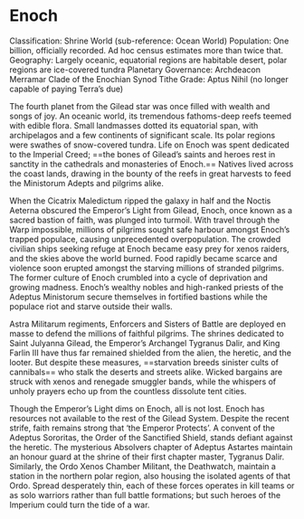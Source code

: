 # Enoch

Classification: Shrine World (sub-reference: Ocean World)
Population: One billion, officially recorded. Ad hoc census estimates more than twice that.
Geography: Largely oceanic, equatorial regions are habitable desert, polar regions are ice-covered tundra
Planetary Governance: Archdeacon Merramar Clade of the Enochian Synod
Tithe Grade: Aptus Nihil (no longer capable of paying Terra’s due)

The fourth planet from the Gilead star was once filled with wealth and songs of joy. An oceanic world, its tremendous fathoms-deep reefs teemed with edible flora. Small landmasses dotted its equatorial span, with archipelagos and a few continents of significant scale. Its polar regions were swathes of snow-covered tundra. Life on Enoch was spent dedicated to the Imperial Creed; ==the bones of Gilead’s saints and heroes rest in sanctity in the cathedrals and monasteries of Enoch.== Natives lived across the coast lands, drawing in the bounty of the reefs in great harvests to feed the Ministorum Adepts and pilgrims alike.

When the Cicatrix Maledictum ripped the galaxy in half and the Noctis Aeterna obscured the Emperor’s Light from Gilead, Enoch, once known as a sacred bastion of faith, was plunged into turmoil. With travel through the Warp impossible, millions of pilgrims sought safe harbour amongst Enoch’s trapped populace, causing unprecedented overpopulation. The crowded civilian ships seeking refuge at Enoch became easy prey for xenos raiders, and the skies above the world burned. Food rapidly became scarce and violence soon erupted amongst the starving millions of stranded pilgrims. The former culture of Enoch crumbled into a cycle of deprivation and growing madness. Enoch’s wealthy nobles and high-ranked priests of the Adeptus Ministorum secure themselves in fortified bastions while the populace riot and starve outside their walls.

Astra Militarum regiments, Enforcers and Sisters of Battle are deployed en masse to defend the millions of faithful pilgrims. The shrines dedicated to Saint Julyanna Gilead, the Emperor’s Archangel Tygranus Dalir, and King Farlin III have thus far remained shielded from the alien, the heretic, and the looter. But despite these measures, ==starvation breeds sinister cults of cannibals== who stalk the deserts and streets alike. Wicked bargains are struck with xenos and renegade smuggler bands, while the whispers of unholy prayers echo up from the countless dissolute tent cities.

Though the Emperor’s Light dims on Enoch, all is not lost. Enoch has resources not available to the rest of the Gilead System. Despite the recent strife, faith remains strong that ‘the Emperor Protects’. A convent of the Adeptus Sororitas, the Order of the Sanctified Shield, stands defiant against the heretic. The mysterious Absolvers chapter of Adeptus Astartes maintain an honour guard at the shrine of their first chapter master, Tygranus Dalir. Similarly, the Ordo Xenos Chamber Militant, the Deathwatch, maintain a station in the northern polar region, also housing the isolated agents of that Ordo. Spread desperately thin, each of these forces operates in kill teams or as solo warriors rather than full battle formations; but such heroes of the Imperium could turn the tide of a war.